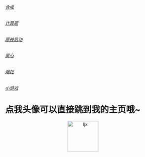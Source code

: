 ###### [合成](https://Ljxnbnb.github.io/Ljx/ys.html)

###### [计算题](https://Ljxnbnb.github.io/Ljx/js.html)

###### [原神启动](https://Ljxnbnb.github.io/Ljx/ys.html)

###### [爱心](https://Ljxnbnb.github.io/Ljx/love.html)

###### [烟花](https://Ljxnbnb.github.io/Ljx/yh.html)

###### [小游戏](https://Ljxnbnb.github.io/Ljx/xyx.html)

# 点我头像可以直接跳到我的主页哦~

<p align="center">
  <a href="https://github.com/Ljxnbnb/Ljx"><img src="https://Ljxnbnb.github.io/Ljx/hhh/ClickAfter.png?raw=true" width="100" height="100" alt="ljx"></a>
</p>
<div align="center">
